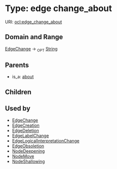 
# Type: edge change_about




URI: [ocl:edge_change_about](http://w3id.org/ocledge_change_about)


## Domain and Range

[EdgeChange](EdgeChange.md) ->  <sub>OPT</sub> [String](types/String.md)

## Parents

 *  is_a: [about](about.md)

## Children


## Used by

 * [EdgeChange](EdgeChange.md)
 * [EdgeCreation](EdgeCreation.md)
 * [EdgeDeletion](EdgeDeletion.md)
 * [EdgeLabelChange](EdgeLabelChange.md)
 * [EdgeLogicalInterpretationChange](EdgeLogicalInterpretationChange.md)
 * [EdgeObsoletion](EdgeObsoletion.md)
 * [NodeDeepening](NodeDeepening.md)
 * [NodeMove](NodeMove.md)
 * [NodeShallowing](NodeShallowing.md)
